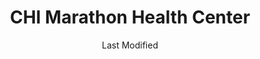 ---
layout: location-page
date: Last Modified
description: "Local COVID-19 testing is available at CHI Marathon Health Center in Marathon, Florida, USA."
permalink: "locations/florida/marathon/chi-marathon-health-center/"
tags:
  - locations
  - florida
title: CHI Marathon Health Center
uniqueName: chi-marathon-health-center
state: Florida
stateAbbr: FL
hood: "Marathon"
address: "2805 Overseas Highway"
city: "Marathon"
zip: "33050"
zipsNearby: "33036 33037 33040 33041 33045 33001 33050 33051 33052 33042 33043 33070" 
mapUrl: "http://maps.apple.com/?q=CHI+Marathon+Health+Center&address=2805+Overseas+Highway,Marathon,Florida,33050"
locationType: Drive-thru
phone: "305-216-2107"
website: "undefined"
onlineBooking: undefined
closed: undefined
closedUpdate: April 21st, 2020
notes: "Local residents only. By appointment only. Only for individuals with symptoms."
days: Saturdays
hours: 11AM-12:30PM
ctaMessage: Call 305-216-2107
ctaUrl: "tel:305-216-2107"
---
